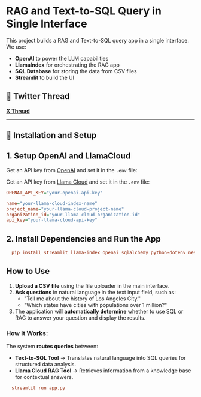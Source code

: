 # RAG and Text-to-SQL Query in Single Interface

This project builds a RAG and Text-to-SQL query app in a single interface. We use:

- **OpenAI** to power the LLM capabilities  
- **LlamaIndex** for orchestrating the RAG app  
- **SQL Database** for storing the data from CSV files  
- **Streamlit** to build the UI  



## 🧵 Twitter Thread  
**[X Thread](https://typefully.com/Anuj2208/EJEGoEp)** 

---

## 🚀 Installation and Setup  

## 1️. Setup OpenAI and LlamaCloud

Get an API key from [OpenAI](https://openai.com) and set it in the `.env` file:

Get an API key from [Llama Cloud](https://www.llama.cloud) and set it in the `.env` file:


```ini
OPENAI_API_KEY="your-openai-api-key"

name="your-llama-cloud-index-name"
project_name="your-llama-cloud-project-name"
organization_id="your-llama-cloud-organization-id"
api_key="your-llama-cloud-api-key"
```
## 2. Install Dependencies and Run the App
   
```ini  
  pip install streamlit llama-index openai sqlalchemy python-dotenv nest-asyncio
 ```
## How to Use

1. **Upload a CSV file** using the file uploader in the main interface.
2. **Ask questions** in natural language in the text input field, such as:
   - "Tell me about the history of Los Angeles City."
   - "Which states have cities with populations over 1 million?"
3. The application will **automatically determine** whether to use SQL or RAG to answer your question and display the results.

### How It Works:
The system **routes queries** between:
- **Text-to-SQL Tool** → Translates natural language into SQL queries for structured data analysis.
- **Llama Cloud RAG Tool** → Retrieves information from a knowledge base for contextual answers.


```ini  
  streamlit run app.py
 ```



